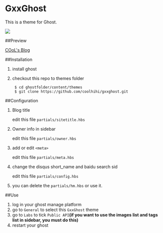 # GxxGhost

This is a theme for Ghost.

![](https://github.com/coolhihi/gxxghost/raw/master/_doc/xxx.png)

##Preview

[COoL's Blog](http://blog.gxxsite.com)

##Installation

1. install ghost
2. checkout this repo to themes folder

        $ cd ghostfolder/content/themes
        $ git clone https://github.com/coolhihi/gxxghost.git
    

##Configuration

1. Blog title

    edit this file `partials/sitetitle.hbs`

2. Owner info in sidebar

    edit this file `partials/owner.hbs`
    
3. add or edit `<meta>`

    edit this file `partials/meta.hbs`
    
4. change the disqus short_name and baidu search sid

    edit this file `partials/config.hbs`
    
5. you can delete the `partials/hm.hbs` or use it.
    
##Use

1. log in your ghost manage platform
2. go to `General` to select this `GxxGhost` theme
3. go to `Labs` to tick `Public API`**(if you want to use the images list and tags list in sidebar, you must do this)**
4. restart your ghost
